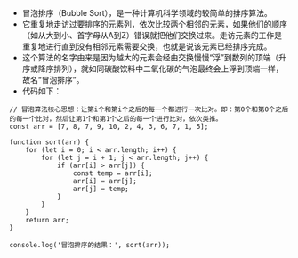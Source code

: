 * 冒泡排序（Bubble Sort），是一种计算机科学领域的较简单的排序算法。
* 它重复地走访过要排序的元素列，依次比较两个相邻的元素，如果他们的顺序（如从大到小、首字母从A到Z）错误就把他们交换过来。走访元素的工作是重复地进行直到没有相邻元素需要交换，也就是说该元素已经排序完成。
* 这个算法的名字由来是因为越大的元素会经由交换慢慢“浮”到数列的顶端（升序或降序排列），就如同碳酸饮料中二氧化碳的气泡最终会上浮到顶端一样，故名“冒泡排序”。
* 代码如下：
```
// 冒泡算法核心思想：让第i个和第i个之后的每一个都进行一次比对。即：第0个和第0个之后的每一个比对，然后让第1个和第1个之后的每一个进行比对，依次类推。
const arr = [7, 8, 7, 9, 10, 2, 4, 3, 6, 7, 1, 5];

function sort(arr) {
    for (let i = 0; i < arr.length; i++) {
        for (let j = i + 1; j < arr.length; j++) {
            if (arr[i] > arr[j]) {
                const temp = arr[i];
                arr[i] = arr[j];
                arr[j] = temp;
            }
        }
    }
    return arr;
}

console.log('冒泡排序的结果：', sort(arr));
```
